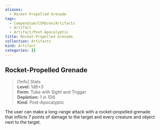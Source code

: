 ```yaml
---
aliases:
  - Rocket-Propelled Grenade
tags:
  - Compendium/CSRD/en/Artifacts
  - Artifact
  - Artifact/Post-Apocalyptic
title: Rocket-Propelled Grenade
collection: Artifacts
kind: Artifact
categories: []
---
```

## Rocket-Propelled Grenade  
>[!info] Stats  
> **Level:** 1d6+3  
> **Form:** Tube with Sight and Trigger  
> **Depletion:** 1 in 1D6  
> **Kind:** Post-Apocalyptic
  
The user can make a long-range attack with a rocket-propelled grenade that inflicts 7 points of damage to the target and every creature and object next to the target.